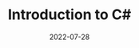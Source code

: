 ---
title: Introduction to C#
speaker: arber
date: "2022-07-28"
youtube: https://www.youtube.com/watch?v=wQrUm345np4 
---